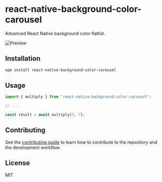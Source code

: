 # react-native-background-color-carousel

Advanced React Native background color flatlist.

![Preview](https://user-images.githubusercontent.com/22890658/147510544-808b60bb-9120-4fe2-952b-be5b38034112.gif)

## Installation

```sh
npm install react-native-background-color-carousel
```

## Usage

```js
import { multiply } from "react-native-background-color-carousel";

// ...

const result = await multiply(3, 7);
```

## Contributing

See the [contributing guide](CONTRIBUTING.md) to learn how to contribute to the repository and the development workflow.

## License

MIT
